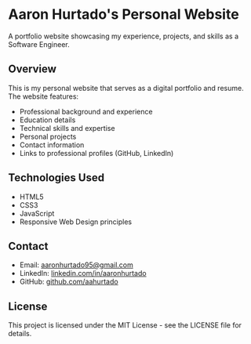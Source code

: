 # Aaron Hurtado's Personal Website

A portfolio website showcasing my experience, projects, and skills as a Software Engineer.

## Overview

This is my personal website that serves as a digital portfolio and resume. The website features:

- Professional background and experience
- Education details
- Technical skills and expertise
- Personal projects
- Contact information
- Links to professional profiles (GitHub, LinkedIn)


## Technologies Used

- HTML5
- CSS3
- JavaScript
- Responsive Web Design principles



## Contact

- Email: aaronhurtado95@gmail.com
- LinkedIn: [linkedin.com/in/aaronhurtado](https://www.linkedin.com/in/aaronhurtado/)
- GitHub: [github.com/aahurtado](https://github.com/aahurtado)

## License

This project is licensed under the MIT License - see the LICENSE file for details.
